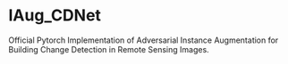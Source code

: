 # IAug_CDNet
Official Pytorch Implementation of Adversarial Instance Augmentation for Building Change Detection in Remote Sensing Images.
